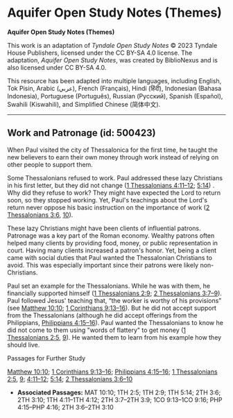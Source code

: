 # Aquifer Open Study Notes (Themes)

**Aquifer Open Study Notes (Themes)**

This work is an adaptation of *Tyndale Open Study Notes* © 2023 Tyndale House Publishers, licensed under the CC BY\-SA 4\.0 license. The adaptation, *Aquifer Open Study Notes*, was created by BiblioNexus and is also licensed under CC BY\-SA 4\.0\.

This resource has been adapted into multiple languages, including English, Tok Pisin, Arabic (عربي), French (Français), Hindi (हिंदी), Indonesian (Bahasa Indonesia), Portuguese (Português), Russian (Русский), Spanish (Español), Swahili (Kiswahili), and Simplified Chinese (简体中文).



--------------------------------

## Work and Patronage (id: 500423)

When Paul visited the city of Thessalonica for the first time, he taught the new believers to earn their own money through work instead of relying on other people to support them.

Some Thessalonians refused to work. Paul addressed these lazy Christians in his first letter, but they did not change ([1 Thessalonians 4:11–12](https://ref.ly/1Thess4:11-1Thess4:12); [5:14](https://ref.ly/1Thess5:14)) . Why did they refuse to work? They might have expected the Lord to return soon, so they stopped working. Yet, Paul's teachings about the Lord's return never oppose his basic instruction on the importance of work ([2 Thessalonians 3:6](https://ref.ly/2Thess3:6), [10](https://ref.ly/2Thess3:10)).

These lazy Christians might have been clients of influential patrons. Patronage was a key part of the Roman economy. Wealthy patrons often helped many clients by providing food, money, or public representation in court. Having many clients increased a patron's honor. Yet, being a client came with social duties that Paul wanted the Thessalonian Christians to avoid. This was especially important since their patrons were likely non\-Christians.

Paul set an example for the Thessalonians. While he was with them, he financially supported himself ([1 Thessalonians 2:9](https://ref.ly/1Thess2:9); [2 Thessalonians 3:7–9](https://ref.ly/2Thess3:7-2Thess3:9)). Paul followed Jesus' teaching that, “the worker is worthy of his provisions” (see [Matthew 10:10](https://ref.ly/Matt10:10); [1 Corinthians 9:13–16](https://ref.ly/1Cor9:13-1Cor9:16)). But he did not accept support from the Thessalonians (although he did accept offerings from the Philippians, [Philippians 4:15–16](https://ref.ly/Phil4:15-Phil4:16)). Paul wanted the Thessalonians to know he did not come to them using "words of flattery" to get money ([1 Thessalonians 2:5](https://ref.ly/1Thess2:5), [9](https://ref.ly/1Thess2:9)). He wanted them to learn from his example how they should live.

Passages for Further Study

[Matthew 10:10](https://ref.ly/Matt10:10); [1 Corinthians 9:13–16](https://ref.ly/1Cor9:13-1Cor9:16); [Philippians 4:15–16](https://ref.ly/Phil4:15-Phil4:16); [1 Thessalonians 2:5](https://ref.ly/1Thess2:5), [9](https://ref.ly/1Thess2:9); [4:11–12](https://ref.ly/1Thess4:11-1Thess4:12); [5:14](https://ref.ly/1Thess5:14); [2 Thessalonians 3:6–10](https://ref.ly/2Thess3:6-2Thess3:10)

* **Associated Passages:** MAT 10:10; 1TH 2:5; 1TH 2:9; 1TH 5:14; 2TH 3:6; 2TH 3:10; 1TH 4:11–1TH 4:12; 2TH 3:7–2TH 3:9; 1CO 9:13–1CO 9:16; PHP 4:15–PHP 4:16; 2TH 3:6–2TH 3:10

